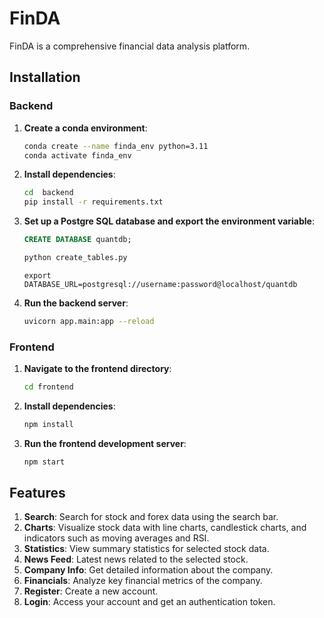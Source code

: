 # FinDA

FinDA is a comprehensive financial data analysis platform.

## Installation

### Backend

1. **Create a conda environment**:
    ```bash
    conda create --name finda_env python=3.11
    conda activate finda_env
    ```

2. **Install dependencies**:
    ```bash
    cd  backend
    pip install -r requirements.txt
    ```
2. **Set up a Postgre SQL database and export the environment variable**: 
    ```sql
    CREATE DATABASE quantdb;
    ```
    ```bash
    python create_tables.py
    ```
    ```plaintext
    export DATABASE_URL=postgresql://username:password@localhost/quantdb
    ```

3. **Run the backend server**:
    ```bash
    uvicorn app.main:app --reload
    ```

### Frontend

1. **Navigate to the frontend directory**:
    ```bash
    cd frontend
    ```

2. **Install dependencies**:
    ```bash
    npm install
    ```

3. **Run the frontend development server**:
    ```bash
    npm start
    ```




## Features

1. **Search**: Search for stock and forex data using the search bar.
2. **Charts**: Visualize stock data with line charts, candlestick charts, and indicators such as moving averages and RSI.
3. **Statistics**: View summary statistics for selected stock data.
4. **News Feed**: Latest news related to the selected stock.
5. **Company Info**: Get detailed information about the company.
6. **Financials**: Analyze key financial metrics of the company.
7. **Register**: Create a new account.
8. **Login**: Access your account and get an authentication token.

